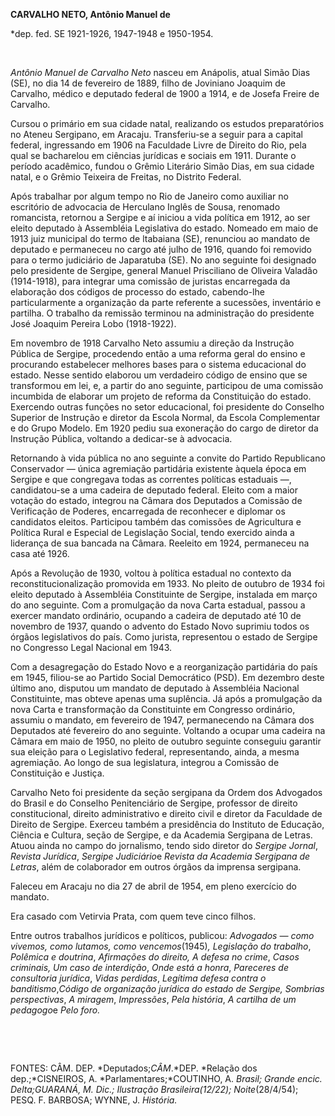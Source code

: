 **CARVALHO NETO, Antônio Manuel de**

\*dep. fed. SE 1921-1926, 1947-1948 e 1950-1954.

 

*Antônio Manuel de Carvalho Neto* nasceu em Anápolis, atual Simão Dias
(SE), no dia 14 de fevereiro de 1889, filho de Joviniano Joaquim de
Carvalho, médico e deputado federal de 1900 a 1914, e de Josefa Freire
de Carvalho.

Cursou o primário em sua cidade natal, realizando os estudos
preparatórios no Ateneu Sergipano, em Aracaju. Transferiu-se a seguir
para a capital federal, ingressando em 1906 na Faculdade Livre de
Direito do Rio, pela qual se bacharelou em ciências jurídicas e sociais
em 1911. Durante o período acadêmico, fundou o Grêmio Literário Simão
Dias, em sua cidade natal, e o Grêmio Teixeira de Freitas, no Distrito
Federal.

Após trabalhar por algum tempo no Rio de Janeiro como auxiliar no
escritório de advocacia de Herculano Inglês de Sousa, renomado
romancista, retornou a Sergipe e aí iniciou a vida política em 1912, ao
ser eleito deputado à Assembléia Legislativa do estado. Nomeado em maio
de 1913 juiz municipal do termo de ltabaiana (SE), renunciou ao mandato
de deputado e permaneceu no cargo até julho de 1916, quando foi removido
para o termo judiciário de Japaratuba (SE). No ano seguinte foi
designado pelo presidente de Sergipe, general Manuel Prisciliano de
Oliveira Valadão (1914-1918), para integrar uma comissão de juristas
encarregada da elaboração dos códigos de processo do estado, cabendo-lhe
particularmente a organização da parte referente a sucessões, inventário
e partilha. O trabalho da remissão terminou na administração do
presidente José Joaquim Pereira Lobo (1918-1922).

Em novembro de 1918 Carvalho Neto assumiu a direção da Instrução Pública
de Sergipe, procedendo então a uma reforma geral do ensino e procurando
estabelecer melhores bases para o sistema educacional do estado. Nesse
sentido elaborou um verdadeiro código de ensino que se transformou em
lei, e, a partir do ano seguinte, participou de uma comissão incumbida
de elaborar um projeto de reforma da Constituição do estado. Exercendo
outras funções no setor educacional, foi presidente do Conselho Superior
de Instrução e diretor da Escola Normal, da Escola Complementar e do
Grupo Modelo. Em 1920 pediu sua exoneração do cargo de diretor da
Instrução Pública, voltando a dedicar-se à advocacia.

Retornando à vida pública no ano seguinte a convite do Partido
Republicano Conservador — única agremiação partidária existente àquela
época em Sergipe e que congregava todas as correntes políticas estaduais
—, candidatou-se a uma cadeira de deputado federal. Eleito com a maior
votação do estado, integrou na Câmara dos Deputados a Comissão de
Verificação de Poderes, encarregada de reconhecer e diplomar os
candidatos eleitos. Participou também das comissões de Agricultura e
Política Rural e Especial de Legislação Social, tendo exercido ainda a
liderança de sua bancada na Câmara. Reeleito em 1924, permaneceu na casa
até 1926.

Após a Revolução de 1930, voltou à política estadual no contexto da
reconstitucionalização promovida em 1933. No pleito de outubro de 1934
foi eleito deputado à Assembléia Constituinte de Sergipe, instalada em
março do ano seguinte. Com a promulgação da nova Carta estadual, passou
a exercer mandato ordinário, ocupando a cadeira de deputado até 10 de
novembro de 1937, quando o advento do Estado Novo suprimiu todos os
órgãos legislativos do país. Como jurista, representou o estado de
Sergipe no Congresso Legal Nacional em 1943.

Com a desagregação do Estado Novo e a reorganização partidária do país
em 1945, filiou-se ao Partido Social Democrático (PSD). Em dezembro
deste último ano, disputou um mandato de deputado à Assembléia Nacional
Constituinte, mas obteve apenas uma suplência. Já após a promulgação da
nova Carta e transformação da Constituinte em Congresso ordinário,
assumiu o mandato, em fevereiro de 1947, permanecendo na Câmara dos
Deputados até fevereiro do ano seguinte. Voltando a ocupar uma cadeira
na Câmara em maio de 1950, no pleito de outubro seguinte conseguiu
garantir sua eleição para o Legislativo federal, representando, ainda, a
mesma agremiação. Ao longo de sua legislatura, integrou a Comissão de
Constituição e Justiça.

Carvalho Neto foi presidente da seção sergipana da Ordem dos Advogados
do Brasil e do Conselho Penitenciário de Sergipe, professor de direito
constitucional, direito administrativo e direito civil e diretor da
Faculdade de Direito de Sergipe. Exerceu também a presidência do
Instituto de Educação, Ciência e Cultura, seção de Sergipe, e da
Academia Sergipana de Letras. Atuou ainda no campo do jornalismo, tendo
sido diretor do *Sergipe Jornal*, *Revista Jurídica*, *Sergipe
Judiciário*e *Revista da Academia Sergipana de Letras*, além de
colaborador em outros órgãos da imprensa sergipana.

Faleceu em Aracaju no dia 27 de abril de 1954, em pleno exercício do
mandato.

Era casado com Vetirvia Prata, com quem teve cinco filhos.

Entre outros trabalhos jurídicos e políticos, publicou: *Advogados —
como vivemos,* *como lutamos, como vencemos*(1945)*, Legislação do
trabalho*, *Polêmica e doutrina*, *Afirmações do direito, A defesa no
crime*, *Casos criminais, Um caso de interdição*, *Onde* *está a honra*,
*Pareceres de consultoria jurídica*, *Vidas perdidas*, *Legítima defesa
contra o* *banditismo*,*Código de organização jurídica* *do estado de
Sergipe, Sombrias perspectivas*, *A miragem*, *Impressões*, *Pela
história*, *A cartilha de um pedagogo*e *Pelo foro.*

 

 

FONTES: CÂM. DEP. *Deputados;*CÂM*.*DEP. *Relação dos dep.;*CISNEIROS,
A. *Parlamentares;*COUTINHO, A. *Brasil; Grande encic. Delta;*GUARANÁ,
M. *Dic.; Ilustração* *Brasileira*(12/22*); Noite*(28/4/54); PESQ. F.
BARBOSA; WYNNE, J. *História.*

 
